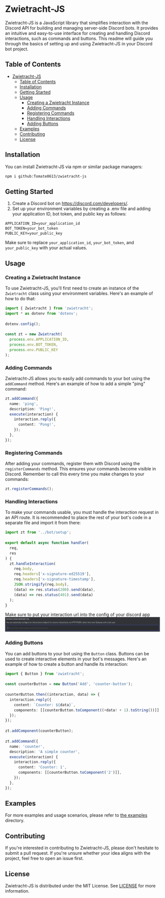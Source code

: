 # Zwietracht-JS

Zwietracht-JS is a JavaScript library that simplifies interaction with the Discord API for building and managing server-side Discord bots. It provides an intuitive and easy-to-use interface for creating and handling Discord interactions, such as commands and buttons. This readme will guide you through the basics of setting up and using Zwietracht-JS in your Discord bot project.

## Table of Contents

- [Zwietracht-JS](#zwietracht-js)
  - [Table of Contents](#table-of-contents)
  - [Installation](#installation)
  - [Getting Started](#getting-started)
  - [Usage](#usage)
    - [Creating a Zwietracht Instance](#creating-a-zwietracht-instance)
    - [Adding Commands](#adding-commands)
    - [Registering Commands](#registering-commands)
    - [Handling Interactions](#handling-interactions)
    - [Adding Buttons](#adding-buttons)
  - [Examples](#examples)
  - [Contributing](#contributing)
  - [License](#license)

## Installation

You can install Zwietracht-JS via npm or similar package managers:

```bash
npm i github:Tomate0613/zwietracht-js
```

## Getting Started

1. Create a Discord bot on https://discord.com/developers/.
2. Set up your environment variables by creating a .env file and adding your application ID, bot token, and public key as follows:

```env
APPLICATION_ID=your_application_id
BOT_TOKEN=your_bot_token
PUBLIC_KEY=your_public_key
```

Make sure to replace `your_application_id`, `your_bot_token`, and `your_public_key` with your actual values.

## Usage

### Creating a Zwietracht Instance

To use Zwietracht-JS, you'll first need to create an instance of the `Zwietracht` class using your environment variables. Here's an example of how to do that:

```typescript
import { Zwietracht } from 'zwietracht';
import * as dotenv from 'dotenv';

dotenv.config();

const zt = new Zwietracht(
  process.env.APPLICATION_ID,
  process.env.BOT_TOKEN,
  process.env.PUBLIC_KEY
);
```

### Adding Commands

Zwietracht-JS allows you to easily add commands to your bot using the `addCommand` method. Here's an example of how to add a simple "ping" command:

```typescript
zt.addCommand({
  name: 'ping',
  description: 'Ping!',
  execute(interaction) {
    interaction.reply({
      content: 'Pong!',
    });
  },
});
```

### Registering Commands

After adding your commands, register them with Discord using the `registerCommands` method. This ensures your commands become visible in Discord. Remember to call this every time you make changes to your commands:

```typescript
zt.registerCommands();
```

### Handling Interactions

To make your commands usable, you must handle the interaction request in an API route. It is recommended to place the rest of your bot's code in a separate file and import it from there:
```typescript
import zt from '../bot/setup';

export default async function handler(
  req,
  res
) {
  zt.handleInteraction(
    req.body,
    req.headers['x-signature-ed25519'],
    req.headers['x-signature-timestamp'],
    JSON.stringify(req.body),
    (data) => res.status(200).send(data),
    (data) => res.status(401).send(data)
  );
}
```

Make sure to put your interaction url into the config of your discord app
![Screenshot of the corresponding field in the app config](res/interaction%20url.png)

### Adding Buttons

You can add buttons to your bot using the `Button` class. Buttons can be used to create interactive elements in your bot's messages. Here's an example of how to create a button and handle its interaction:

```typescript
import { Button } from 'zwietracht';

const counterButton = new Button('Add', 'counter-button');

counterButton.then((interaction, data) => {
  interaction.reply({
    content: `Counter: ${data}`,
    components: [[counterButton.toComponent((+data! + 1).toString())]],
  });
});

zt.addComponent(counterButton);

zt.addCommand({
  name: 'counter',
  description: 'A simple counter',
  execute(interaction) {
    interaction.reply({
      content: 'Counter: 1',
      components: [[counterButton.toComponent('2')]],
    });
  },
});
```

## Examples

For more examples and usage scenarios, please refer to [the examples](examples) directory.

## Contributing

If you're interested in contributing to Zwietracht-JS, please don't hesitate to submit a pull request. If you're unsure whether your idea aligns with the project, feel free to open an issue first.

## License

Zwietracht-JS is distributed under the MIT License. See [LICENSE](LICENSE) for more information.
